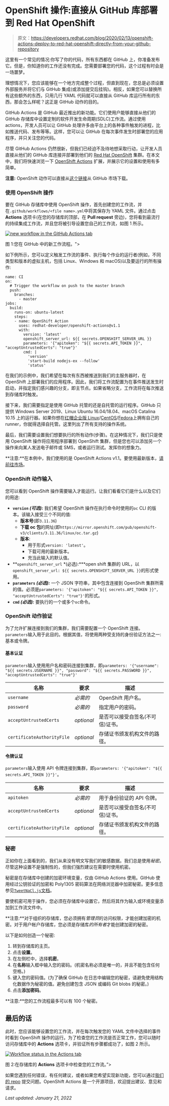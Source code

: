 # OpenShift 操作:直接从 GitHub 库部署到 Red Hat OpenShift

> 原文：<https://developers.redhat.com/blog/2020/02/13/openshift-actions-deploy-to-red-hat-openshift-directly-from-your-github-repository>

这里有一个常见的情况:你写了你的代码，所有东西都在 GitHub 上，你准备发布它。但是，你知道你的工作还没有完成。您需要部署您的代码，这个过程有时会是一场噩梦。

理想情况下，您应该能够在一个地方完成整个过程，但直到现在，您总是必须设置外部服务并将它们与 GitHub 集成(或添加提交后挂钩)。相反，如果您可以替换所有这些额外的东西，只用几行 YAML 代码就可以直接从 GitHub 库运行所有的东西，那会怎么样呢？这正是 GitHub 动作的目的。

GitHub Actions 是 GitHub 最近推出的新功能。它们使用户能够直接从他们的 GitHub 存储库中设置定制的软件开发生命周期(SDLC)工作流。通过使用 actions，开发人员可以让 GitHub 处理许多由平台上的各种事件触发的进程，比如推送代码、发布等等。这样，您可以让 GitHub 在每次事件发生时部署您的应用程序，并只关注您的代码。

尽管 GitHub Actions 仍然很新，但我们已经迫不及待地想采取行动，让开发人员直接从他们的 GitHub 库连接并部署到他们的 [Red Hat OpenShift](http://developers.redhat.com/openshift/) 集群。在本文中，我们将快速浏览一下 [OpenShift Actions](https://github.com/redhat-developer/openshift-actions) 扩展，并展示它的设置和使用有多简单。

**注意:** OpenShift 动作可以直接从[这个链接](https://github.com/search?q=OpenShift+Actions)从 GitHub 市场下载。

### 使用 OpenShift 操作

要在 GitHub 存储库中使用 OpenShift 操作，首先创建您的工作流，并在`.github/workflows/<file name>.yml`中将其保存为 YAML 文件。通过点击 **Actions** 选项卡(在您的存储库的顶部，在 **Pull request** 旁边)，您将看到最流行的持续集成工作流，并且您将被引导设置您自己的工作流，如图 1 所示。

[![new workflow in the GitHub Actions tab](img/ef3c6a67d8623a846e917c900c9d3e44.png "oc-action-1")](/sites/default/files/blog/2020/01/oc-action-1.png)

图 1:您在 GitHub 中的新工作流程。">

如下例所示，您可以定义触发工作流的事件、执行每个作业的运行者(例如，不同类型和版本的虚拟主机，包括 Linux、Windows 和 macOS)以及要运行的所有操作:

```
name: CI
on:
  # Trigger the workflow on push to the master branch
  push:
    branches:
      - master
jobs:
  build:
    runs-on: ubuntu-latest
    steps:
    - name: OpenShift Action
      uses: redhat-developer/openshift-actions@v1.1
      with:
        version: 'latest'
        openshift_server_url: ${{ secrets.OPENSHIFT_SERVER_URL }}
        parameters: '{"apitoken": "${{ secrets.API_TOKEN }}", "acceptUntrustedCerts": "true"}'
        cmd: |
          'version'
          'start-build nodejs-ex --follow'
          'status'

```

在我们的示例中，我们希望在每次有东西被推送到我们的主服务器时，在 OpenShift 上部署我们的应用程序。因此，我们将工作流配置为在事件推送发生时启动，并指定我们感兴趣的分支，即主节点。如果省略分支，工作流将在每次推送到存储库时触发。

接下来，我们需要指定是使用 GitHub 托管的还是自托管的运行程序。GitHub 只提供 Windows Server 2019、Linux Ubuntu 16.04/18.04、macOS Catalina 10.15 上的运行器。如果你想在[红帽企业版 Linux](http://developers.redhat.com/rhel8/)/[CentOS](https://www.centos.org/)/[Fedora](https://getfedora.org/)上拥有自己的 runner，你就得选择自托管。这里列出了所有支持的操作系统。

最后，我们需要设置我们想要执行的所有动作(步骤)。在这种情况下，我们只是使用 OpenShift 操作将应用程序部署到 OpenShift 集群，但是您也可以添加另一个操作来向某人发送电子邮件或 SMS，或者运行测试。发挥你的想象力。

**注意:**在本例中，我们使用的是 OpenShift Actions v1.1。要使用最新版本，[请前往市场](https://github.com/search?q=OpenShift+Actions)。

### OpenShift 动作输入

您可以看到 OpenShift 操作需要输入才能运行。让我们看看它们是什么以及它们的用途:

*   **`version` *(可选):*** 我们希望 OpenShift 操作在执行命令时使用的`oc` CLI 的版本。该输入接受三个不同的值:
    *   **版本号**(即`3.11.36`)
    *   **下载 oc 包**的网址(即`https://mirror.openshift.com/pub/openshift-v3/clients/3.11.36/linux/oc.tar.gz`)
    *   **版本**:
        *   用于形式`version: 'latest'`。
        *   下载可用的最新版本。
        *   充当此输入的默认值。
*   **`openshift_server_url` *(必选):***open shift 集群的 URL，以`openshift_server_url: ${{ secrets.OPENSHIFT_SERVER_URL }}`的形式使用。
*   **`parameters` *(必选):*** 一个 JSON 字符串，其中包含连接到 OpenShift 集群所需的值。必须是`parameters: '{"apitoken": "${{ secrets.API_TOKEN }}", "acceptUntrustedCerts": "true"}'`的形式。
*   **`cmd` *(必选):*** 要执行的一个或多个`oc`命令。

### OpenShift 动作验证

为了允许扩展连接到我们的集群，我们需要配置一个 OpenShift 连接。`parameters`输入用于此目的。根据其值，将使用两种受支持的身份验证方法之一:基本或令牌。

#### 基本认证

`parameters`输入使用用户名和密码连接到集群，即`parameters: '{"username": "${{ secrets.USERNAME }}", "password": "${{ secrets.PASSWORD }}", "acceptUntrustedCerts": "true"}'`

| **名称** | **要求** | **描述** |
| --- | --- | --- |
| `username` | *必需的* | OpenShift 用户名。 |
| `password` | *必需的* | 指定用户的密码。 |
| `acceptUntrustedCerts` | *optional* | 是否可以接受自签名(不可信)证书。 |
| `certificateAuthorityFile` | *optional* | 存储证书颁发机构文件的路径。 |

#### 令牌认证

`parameters`输入使用 API 令牌连接到集群，即`parameters: '{"apitoken": "${{ secrets.API_TOKEN }}"}'`。

| **名称** | **要求** | **描述** |
| --- | --- | --- |
| `apitoken` | *必需的* | 用于身份验证的 API 令牌。 |
| `acceptUntrustedCerts` | *optional* | 是否可以接受自签名(不可信)证书。 |
| `certificateAuthorityFile` | *optional* | 存储证书颁发机构文件的路径。 |

### 秘密

正如你在上面看到的，我们从来没有明文写我们的敏感数据。我们总是使用*秘密*。尽管这种设置不是强制性的，但我们强烈建议在需要时使用机密。

秘密是在存储库中创建的加密环境变量，仅由 GitHub Actions 使用。GitHub 使用经过公钥验证的加密和 Poly1305 密码算法在网络浏览器中加密秘密。更多信息参见[`TweetNaCl.js`文档](https://github.com/dchest/tweetnacl-js#public-key-authenticated-encryption-box)。

要使机密可用于操作，您必须在存储库中设置它，然后将其作为输入或环境变量添加到工作流文件中。

**注意:**对于组织的存储库，您必须拥有*管理员*的访问权限，才能创建加密的机密。对于用户帐户存储库，您必须是存储库*的所有者*才能创建加密的秘密。

以下是如何创造一个秘密:

1.  转到存储库的主页。
2.  点击**设置**。
3.  在左侧栏中，选择**机密**。
4.  在**名称**输入框中输入您的密码。(机密名称必须是唯一的，并且不能包含任何空格。)
5.  键入您的密码值。(为了确保 GitHub 在日志中编辑您的秘密，请避免使用结构化数据作为秘密的值。避免创建包含 JSON 或编码 Git blobs 的秘密。)
6.  点击**添加密码**。

**注意:**您的工作流程最多可以有 100 个秘密。

## 最后的话

此时，您应该能够设置您的工作流，并在每次触发您的 YAML 文件中选择的事件时看到 OpenShift 操作的运行。为了检查您的工作流是否正常工作，您可以随时访问存储库中的 **Actions** 选项卡，并验证所有步骤都成功了，如图 2 所示。

[![Workflow status in the Actions tab](img/a4fc447f70083c491d6b0d0b5a4b25a3.png "oc-actio-2")](/sites/default/files/blog/2020/01/oc-actio-2.png)

图 2:在存储库的 **Actions** 选项卡中检查您的工作流。”>

如果您遇到任何错误，有任何建议，或者如果您希望实现新功能，您可以通过[我们的 repo](https://github.com/redhat-developer/openshift-actions) 提交问题。OpenShift Actions 是一个开源项目，欢迎提出建议、意见和请求。

*Last updated: January 21, 2022*